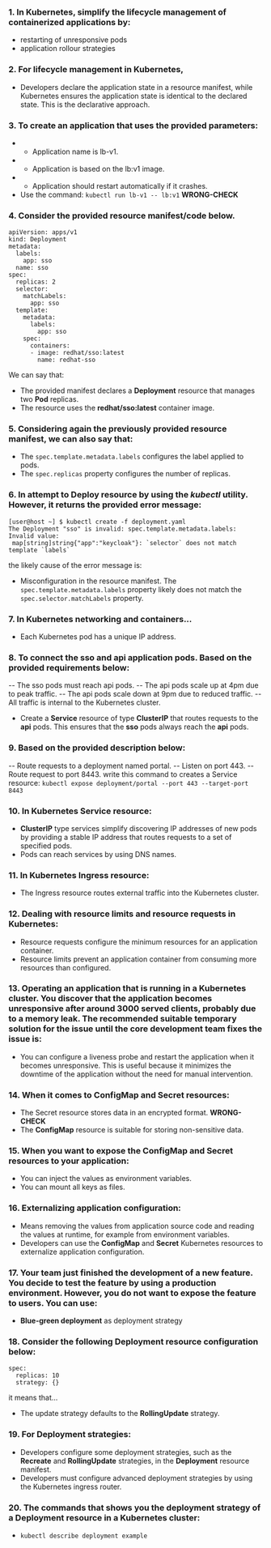 ### 1. In Kubernetes, simplify the lifecycle management of containerized applications by:
- restarting of unresponsive pods
- application rollour strategies

### 2. For lifecycle management in Kubernetes,
- Developers declare the application state in a resource manifest, while Kubernetes ensures the application state is identical to the declared state. This is the declarative approach. 

### 3. To create an application that uses the provided parameters:
- - Application name is lb-v1.
- - Application is based on the lb:v1 image.
- - Application should restart automatically if it crashes.
- Use the command: ```kubectl run lb-v1 -- lb:v1``` **WRONG-CHECK**

### 4. Consider the provided resource manifest/code below. 
```
apiVersion: apps/v1
kind: Deployment
metadata:
  labels:
    app: sso
  name: sso
spec:
  replicas: 2
  selector:
    matchLabels:
      app: sso
  template:
    metadata:
      labels:
        app: sso
    spec:
      containers:
      - image: redhat/sso:latest
        name: redhat-sso
```
We can say that:
- The provided manifest declares a **Deployment** resource that manages two **Pod** replicas.
- The resource uses the **redhat/sso:latest** container image.

### 5. Considering again the previously provided resource manifest, we can also say that:
- The ```spec.template.metadata.labels``` configures the label applied to pods.
- The ```spec.replicas``` property configures the number of replicas.

### 6. In attempt to Deploy resource by using the ***kubectl*** utility. However, it returns the provided error message:
```
[user@host ~] $ kubectl create -f deployment.yaml
The Deployment "sso" is invalid: spec.template.metadata.labels: Invalid value:
 map[string]string{"app":"keycloak"}: `selector` does not match template `labels`
```
the likely cause of the error message is:
- Misconfiguration in the resource manifest. The ```spec.template.metadata.labels``` property likely does not match the ```spec.selector.matchLabels``` property.

### 7. In Kubernetes networking and containers...
- Each Kubernetes pod has a unique IP address.

### 8. To connect the **sso** and **api** application pods. Based on the provided requirements below:
-- The sso pods must reach api pods. 
-- The api pods scale up at 4pm due to peak traffic. 
-- The api pods scale down at 9pm due to reduced traffic. 
-- All traffic is internal to the Kubernetes cluster. 
- Create a **Service** resource of type **ClusterIP** that routes requests to the **api** pods. This ensures that the **sso** pods always reach the **api** pods.

### 9. Based on the provided description below:
-- Route requests to a deployment named portal.
-- Listen on port 443.
-- Route request to port 8443.
 write this command to creates a Service resource: ```kubectl expose deployment/portal --port 443 --target-port 8443```

### 10. In Kubernetes Service resource: 
- **ClusterIP** type services simplify discovering IP addresses of new pods by providing a stable IP address that routes requests to a set of specified pods. 
- Pods can reach services by using DNS names.

### 11. In Kubernetes Ingress resource:
- The Ingress resource routes external traffic into the Kubernetes cluster.

### 12. Dealing with resource limits and resource requests in Kubernetes:
- Resource requests configure the minimum resources for an application container.
- Resource limits prevent an application container from consuming more resources than configured.

### 13. Operating an application that is running in a Kubernetes cluster. You discover that the application becomes unresponsive after around 3000 served clients, probably due to a memory leak. The recommended suitable temporary solution for the issue until the core development team fixes the issue is:
- You can configure a liveness probe and restart the application when it becomes unresponsive. This is useful because it minimizes the downtime of the application without the need for manual intervention. 

### 14. When it comes to **ConfigMap** and **Secret** resources:
- The Secret resource stores data in an encrypted format. **WRONG-CHECK**
- The **ConfigMap** resource is suitable for storing non-sensitive data.

### 15. When you want to expose the **ConfigMap** and **Secret** resources to your application:
- You can inject the values as environment variables.
- You can mount all keys as files.

### 16. Externalizing application configuration:
- Means removing the values from application source code and reading the values at runtime, for example from environment variables.
- Developers can use the **ConfigMap** and **Secret** Kubernetes resources to externalize application configuration.

### 17. Your team just finished the development of a new feature. You decide to test the feature by using a production environment. However, you do not want to expose the feature to users. You can use:
- **Blue-green deployment** as deployment strategy

### 18. Consider the following Deployment resource configuration below:
```
spec:
  replicas: 10
  strategy: {}
```
it means that...
- The update strategy defaults to the **RollingUpdate** strategy.

### 19. For Deployment strategies: 
- Developers configure some deployment strategies, such as the **Recreate** and **RollingUpdate** strategies, in the **Deployment** resource manifest.
- Developers must configure advanced deployment strategies by using the Kubernetes ingress router.

### 20. The commands that shows you the deployment strategy of a Deployment resource in a Kubernetes cluster: 
- ```kubectl describe deployment example```
